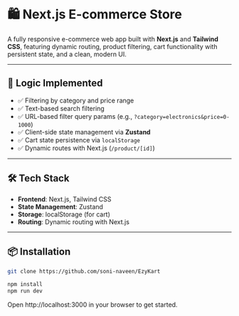 # 🛍️ Next.js E-commerce Store

A fully responsive e-commerce web app built with **Next.js** and **Tailwind CSS**, featuring dynamic routing, product filtering, cart functionality with persistent state, and a clean, modern UI.

---

## 🧠 Logic Implemented

- ✅ Filtering by category and price range
- ✅ Text-based search filtering
- ✅ URL-based filter query params (e.g., `?category=electronics&price=0-1000`)
- ✅ Client-side state management via **Zustand**
- ✅ Cart state persistence via `localStorage`
- ✅ Dynamic routes with Next.js (`/product/[id]`)

---

## 🛠️ Tech Stack

- **Frontend**: Next.js, Tailwind CSS
- **State Management**: Zustand
- **Storage**: localStorage (for cart)
- **Routing**: Dynamic routing with Next.js

---

## 📦 Installation

```bash
git clone https://github.com/soni-naveen/EzyKart

npm install
npm run dev
```

Open http://localhost:3000 in your browser to get started.
